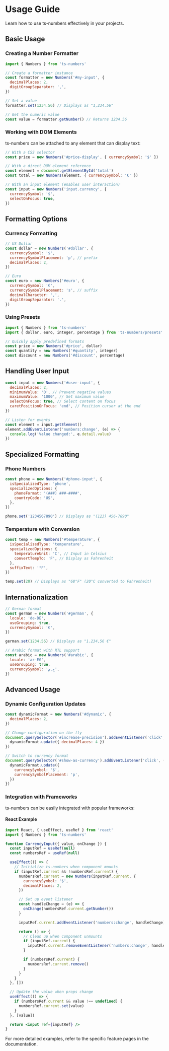 # Usage Guide

Learn how to use ts-numbers effectively in your projects.

## Basic Usage

### Creating a Number Formatter

```js
import { Numbers } from 'ts-numbers'

// Create a formatter instance
const formatter = new Numbers('#my-input', {
  decimalPlaces: 2,
  digitGroupSeparator: ',',
})

// Set a value
formatter.set(1234.56) // Displays as "1,234.56"

// Get the numeric value
const value = formatter.getNumber() // Returns 1234.56
```

### Working with DOM Elements

ts-numbers can be attached to any element that can display text:

```js
// With a CSS selector
const price = new Numbers('#price-display', { currencySymbol: '$' })

// With a direct DOM element reference
const element = document.getElementById('total')
const total = new Numbers(element, { currencySymbol: '€' })

// With an input element (enables user interaction)
const input = new Numbers('input.currency', {
  currencySymbol: '$',
  selectOnFocus: true,
})
```

## Formatting Options

### Currency Formatting

```js
// US Dollar
const dollar = new Numbers('#dollar', {
  currencySymbol: '$',
  currencySymbolPlacement: 'p', // prefix
  decimalPlaces: 2,
})

// Euro
const euro = new Numbers('#euro', {
  currencySymbol: '€',
  currencySymbolPlacement: 's', // suffix
  decimalCharacter: ',',
  digitGroupSeparator: '.',
})
```

### Using Presets

```js
import { Numbers } from 'ts-numbers'
import { dollar, euro, integer, percentage } from 'ts-numbers/presets'

// Quickly apply predefined formats
const price = new Numbers('#price', dollar)
const quantity = new Numbers('#quantity', integer)
const discount = new Numbers('#discount', percentage)
```

## Handling User Input

```js
const input = new Numbers('#user-input', {
  decimalPlaces: 2,
  minimumValue: '0', // Prevent negative values
  maximumValue: '1000', // Set maximum value
  selectOnFocus: true, // Select content on focus
  caretPositionOnFocus: 'end', // Position cursor at the end
})

// Listen for events
const element = input.getElement()
element.addEventListener('numbers:change', (e) => {
  console.log('Value changed:', e.detail.value)
})
```

## Specialized Formatting

### Phone Numbers

```js
const phone = new Numbers('#phone-input', {
  isSpecializedType: 'phone',
  specializedOptions: {
    phoneFormat: '(###) ###-####',
    countryCode: 'US',
  },
})

phone.set('1234567890') // Displays as "(123) 456-7890"
```

### Temperature with Conversion

```js
const temp = new Numbers('#temperature', {
  isSpecializedType: 'temperature',
  specializedOptions: {
    temperatureUnit: 'C', // Input in Celsius
    convertTempTo: 'F', // Display as Fahrenheit
  },
  suffixText: '°F',
})

temp.set(20) // Displays as "68°F" (20°C converted to Fahrenheit)
```

## Internationalization

```js
// German format
const german = new Numbers('#german', {
  locale: 'de-DE',
  useGrouping: true,
  currencySymbol: '€',
})

german.set(1234.56) // Displays as "1.234,56 €"

// Arabic format with RTL support
const arabic = new Numbers('#arabic', {
  locale: 'ar-EG',
  useGrouping: true,
  currencySymbol: 'ج.م',
})
```

## Advanced Usage

### Dynamic Configuration Updates

```js
const dynamicFormat = new Numbers('#dynamic', {
  decimalPlaces: 2,
})

// Change configuration on the fly
document.querySelector('#increase-precision').addEventListener('click', () => {
  dynamicFormat.update({ decimalPlaces: 4 })
})

// Switch to currency format
document.querySelector('#show-as-currency').addEventListener('click', () => {
  dynamicFormat.update({
    currencySymbol: '$',
    currencySymbolPlacement: 'p',
  })
})
```

### Integration with Frameworks

ts-numbers can be easily integrated with popular frameworks:

#### React Example

```jsx
import React, { useEffect, useRef } from 'react'
import { Numbers } from 'ts-numbers'

function CurrencyInput({ value, onChange }) {
  const inputRef = useRef(null)
  const numbersRef = useRef(null)

  useEffect(() => {
    // Initialize ts-numbers when component mounts
    if (inputRef.current && !numbersRef.current) {
      numbersRef.current = new Numbers(inputRef.current, {
        currencySymbol: '$',
        decimalPlaces: 2,
      })

      // Set up event listener
      const handleChange = (e) => {
        onChange(numbersRef.current.getNumber())
      }

      inputRef.current.addEventListener('numbers:change', handleChange)

      return () => {
        // Clean up when component unmounts
        if (inputRef.current) {
          inputRef.current.removeEventListener('numbers:change', handleChange)
        }

        if (numbersRef.current) {
          numbersRef.current.remove()
        }
      }
    }
  }, [])

  // Update the value when props change
  useEffect(() => {
    if (numbersRef.current && value !== undefined) {
      numbersRef.current.set(value)
    }
  }, [value])

  return <input ref={inputRef} />
}
```

For more detailed examples, refer to the specific feature pages in the documentation.
